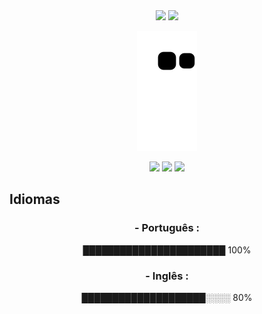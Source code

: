  <div align="center">
    <img height="155em" src="https://github-readme-stats.vercel.app/api?username=RafCarrasco&show_icons=true&theme=github_dark">
    <img height="155em" src="https://github-readme-stats.vercel.app/api/top-langs/?username=RafCarrasco&layout=compact&hide_progress=true&theme=github_dark">
  
![snake gif](https://github.com/RafCarrasco/RafCarrasco/blob/output/github-contribution-grid-snake.svg)
</div>

<div align="center">
    <a href="https://www.linkedin.com/in/rafael-carrasco-66b7581a3/" target="_blank"><img src="https://img.shields.io/badge/-LinkedIn-%230077B5?style=for-the- badge&logo=linkedin&logoColor=white" target="_blank"></a>
    <a href = "mailto:rafaelcarrasco304@gmail.com"><img src="https://img.shields.io/badge/-Gmail-%23333?style=for-the-badge&logo=gmail&logoColor=white" target="_blank"></a>
    <a href="https://www.instagram.com/orafaelcarrasco/"><img src="https://img.shields.io/badge/Instagram-E4405F?style=for-the-badge&logo=instagram&logoColor=white"></a>
</div>

 <h2>Idiomas</h2>

<div align ='center'><h3>- Português :</h3> ███████████████████████ 100%             <h3>- Inglês :</h3> ████████████████████░░░░ 80%  </div>
